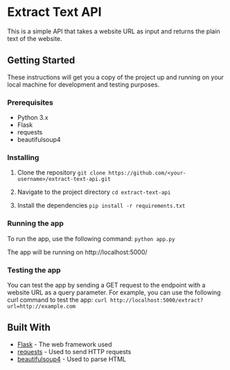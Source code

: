 # Extract Text API

This is a simple API that takes a website URL as input and returns the plain text of the website.

## Getting Started

These instructions will get you a copy of the project up and running on your local machine for development and testing purposes.

### Prerequisites

- Python 3.x
- Flask
- requests
- beautifulsoup4

### Installing

1. Clone the repository
```git clone https://github.com/<your-username>/extract-text-api.git```

2. Navigate to the project directory
```cd extract-text-api```

3. Install the dependencies
```pip install -r requirements.txt```


### Running the app

To run the app, use the following command:
```python app.py```

The app will be running on http://localhost:5000/

### Testing the app

You can test the app by sending a GET request to the endpoint with a website URL as a query parameter.
For example, you can use the following curl command to test the app:
```curl http://localhost:5000/extract?url=http://example.com```

## Built With

* [Flask](https://flask.palletsprojects.com/en/2.1.x/) - The web framework used
* [requests](https://requests.readthedocs.io/en/latest/) - Used to send HTTP requests
* [beautifulsoup4](https://beautiful-soup-4.readthedocs.io/en/latest/) - Used to parse HTML